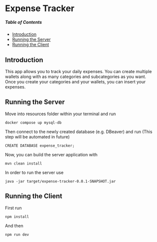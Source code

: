 # Expense Tracker
##### Table of Contents  
- [Introduction](#introduction)
- [Running the Server](#running-the-server)
- [Running the Client](#running-the-client)
## Introduction
This app allows you to track your daily expenses. You can create multiple wallets along with as many categories and subcategories as you want. Once you create your categories and your wallets, you can insert your expenses.

## Running the Server

Move into resources folder within your terminal and run

```docker compose up mysql-db```

Then connect to the newly created database (e.g. DBeaver) and run (This step will be automated in future)

```CREATE DATABASE expense_tracker;```

Now, you can build the server application with

```mvn clean install```

In order to run the server use

```java -jar target/expense-tracker-0.0.1-SNAPSHOT.jar ```


## Running the Client

First run

```npm install```

And then

```npm run dev```
